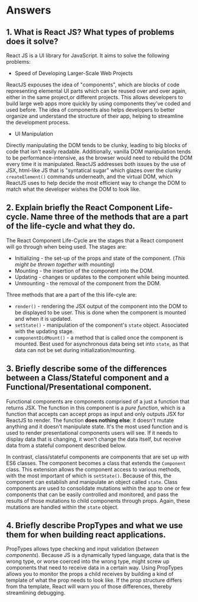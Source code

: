 # Answers

## 1. What is React JS? What types of problems does it solve?

React JS is a UI library for JavaScript. It aims to solve the following problems:

* Speed of Developing Larger-Scale Web Projects

ReactJS expouses the idea of "components", which are blocks of code representing elemental UI parts which can be reused over and over again, either in the same project,or different projects. This allows developers to build large web apps more quickly by using components they've coded and used before. The idea of components also helps developers to better organize and understand the structure of their app, helping to streamline the development process.

* UI Manipulation

Directly manipulating the DOM tends to be clunky, leading to big blocks of code that isn't easily readable. Additionally, vanilla DOM manipulation tends to be performance-intensive, as the browser would need to rebuild the DOM every time it is manipulated. ReactJS addresses both issues by the use of JSX, html-like JS that is "syntatical sugar" which glazes over the clunky `createElement()` commands underneath, and the virtual DOM, which ReactJS uses to help decide the most efficient way to change the DOM to match what the developer wishes the DOM to look like.

## 2. Explain briefly the React Component Life-cycle. Name three of the methods that are a part of the life-cycle and what they do.

The React Component Life-Cycle are the stages that a React component will go through when being used. The stages are:

* Initializing - the set-up of the props and state of the component. (*This might be thrown together with mounting*)
* Mounting - the insertion of the component into the DOM.
* Updating - changes or updates to the component while being mounted.
* Unmounting - the removal of the component from the DOM.

Three methods that are a part of the this life-cyle are:

* `render()` - rendering the JSX output of the component into the DOM to be displayed to be user. This is done when the component is mounted and when it is updated.
* `setState()` - manipulation of the component's `state` object. Associated with the updating stage.
* `componentDidMount()` - a method that is called once the component is mounted. Best used for asynchronous data being set into `state`, as that data can not be set during initialization/mounting.

## 3. Briefly describe some of the differences between a Class/Stateful component and a Functional/Presentational component.

Functional components are components comprised of a just a function that returns JSX. The function in this component is a *pure function*, which is a function that accepts can accept props as input and only outputs JSX for ReactJS to render. The function **does nothing else**: it doesn't mutate anything and it doesn't manipulate state. It's the most used function and is used to render presentational components users will see. If it needs to display data that is changing, it won't change the data itself, but receive data from a stateful component described below.

In contrast, class/stateful components are components that are set up with ES6 classes. The component becomes a class that extends the `Component` class. This extension allows the component access to various methods, with the most important of which is `setState()`. Because of this, the component can establish and manipulate an object called `state`. Class components are used to consolidate mutations within the app to one or few components that can be easily controlled and monitored, and pass the results of those mutations to child components through props. Again, these mutations are handled within the `state` object.

## 4. Briefly describe PropTypes and what we use them for when building react applications.

PropTypes allows type checking and input validation (*between components*). Because JS is a dynamically typed language, data that is the wrong type, or worse coerced into the wrong type, might screw up components that need to receive data in a certain way. Using PropTypes allows you to monitor the props a child receives by building a kind of template of what the prop needs to look like. If the prop structure differs from tha template, React will warn you of those differences, thereby streamlining debugging.

